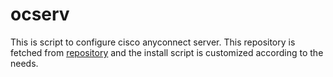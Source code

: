 # ocserv
This is script to configure cisco anyconnect server. This repository is fetched from [repository](https://github.com/chendong12/ocserv) and the install script is customized according to the needs.
